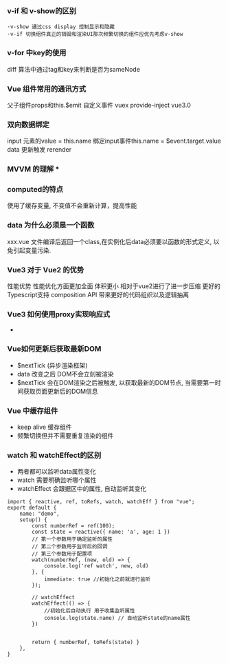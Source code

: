 ### v-if 和 v-show的区别
    ·v-show 通过css display 控制显示和隐藏
    ·v-if 切换组件真正的销毁和渲染UI那次频繁切换的组件应优先考虑v-show

### v-for 中key的使用
diff 算法中通过tag和key来判断是否为sameNode

### Vue 组件常用的通讯方式
父子组件props和this.$emit
自定义事件
vuex
provide-inject vue3.0

### 双向数据绑定
input 元素的value = this.name
绑定input事件this.name = $event.target.value
data 更新触发 rerender

### MVVM 的理解 *


### computed的特点
使用了缓存变量, 不变值不会重新计算，提高性能

### data 为什么必须是一个函数
xxx.vue 文件编译后返回一个class,在实例化后data必须要以函数的形式定义, 以免引起变量污染.

### Vue3 对于 Vue2 的优势
性能优势 性能优化方面更加全面
体积更小 相对于vue2进行了进一步压缩
更好的Typescript支持
composition API 带来更好的代码组织以及逻辑抽离

### Vue3 如何使用proxy实现响应式
- 


### Vue如何更新后获取最新DOM
- $nextTick (异步渲染框架)
- data 改变之后 DOM不会立刻被渲染
- $nextTick 会在DOM渲染之后被触发, 以获取最新的DOM节点, 当需要第一时间获取页面更新后的DOM信息

### Vue 中缓存组件
- keep alive 缓存组件
- 频繁切换但并不需要重复渲染的组件

### watch 和 watchEffect的区别
- 两者都可以监听data属性变化
- watch 需要明确监听哪个属性
- watchEffect 会跟据区中的属性, 自动监听其变化
  
```vue
import { reactive, ref, toRefs, watch, watchEff } from "vue";
export default {
    name: "demo",
    setup() {
        const numberRef = ref(100);
        const state = reactive({ name: 'a', age: 1 })
        // 第一个参数用于确定监听的属性
        // 第二个参数用于监听后的回调
        // 第三个参数用于配置项
        watch(numberRef, (new, old) => {
            console.log('ref watch', new, old)
        }, {
            immediate: true //初始化之前就进行监听
        });

        // watchEffect
        watchEffect(() => {
            //初始化后自动执行 用于收集监听属性
            console.log(state.name) // 自动监听state的name属性
        })


        return { numberRef, toRefs(state) }
    },
}
``` 

